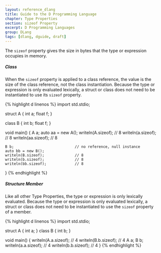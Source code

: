 ```yaml
---
layout: reference_dlang
title: Guide to the D Programming Language
chapter: Type Properties
section: sizeof Property
excerpt: D Programming Languages
group: DLang
tags: [dlang, dguide, draft]
---
```


The `sizeof` property gives the size in bytes that the type or expression occupies in memory.

##### Class

When the `sizeof` property is applied to a class reference, the value is the size of the class reference, not the class instantiation.
Because the type or expression is only evaluated lexically, a struct or class does not need to be instantiated to use its `sizeof` property.

{% highlight d linenos %}
import std.stdio;

struct A {
    int a;
    float f;
}

class B {
    int b;
    float f;
}

void main() {
    A a;
    auto aa = new A();
    writeln(A.sizeof);              // 8
    writeln(a.sizeof);              // 8
    writeln(aa.sizeof);             // 8
    
    B b;                            // no reference, null instance
    auto bb = new B();
    writeln(B.sizeof);              // 8
    writeln(b.sizeof);              // 8
    writeln(bb.sizeof);             // 8
}
{% endhighlight %}

##### Structure Member

Like all other Type Properties, the type or expression is only lexically evaluated.
Because the type or expression is only evaluated lexically, a struct or class does not need to be instantiated to use the `sizeof` property of a member.

{% highlight d linenos %}
import std.stdio;

struct A { int a; }
class B { int b; }

void main() {
    writeln(A.a.sizeof);            // 4
    writeln(B.b.sizeof);            // 4
    A a;
    B b;
    writeln(a.a.sizeof);            // 4
    writeln(b.b.sizeof);            // 4
}
{% endhighlight %}

